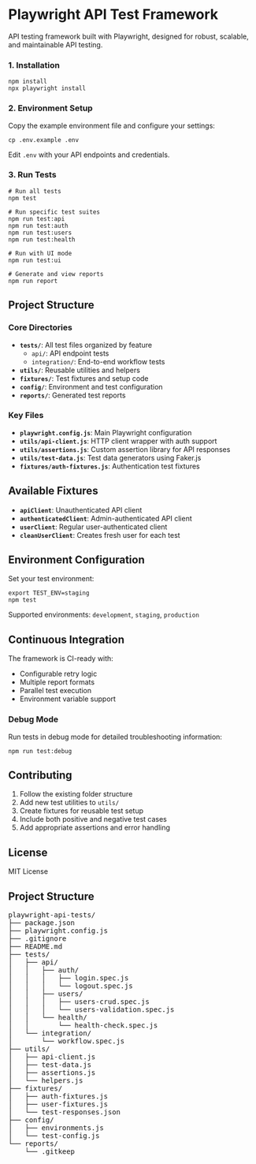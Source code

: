 # Playwright API Test Framework

API testing framework built with Playwright, designed for robust, scalable, and maintainable API testing.

### 1. Installation

```
npm install
npx playwright install
```

### 2. Environment Setup

Copy the example environment file and configure your settings:

```
cp .env.example .env
```

Edit `.env` with your API endpoints and credentials.

### 3. Run Tests

```
# Run all tests
npm test

# Run specific test suites
npm run test:api
npm run test:auth
npm run test:users
npm run test:health

# Run with UI mode
npm run test:ui

# Generate and view reports
npm run report
```

## Project Structure

### Core Directories

- **`tests/`**: All test files organized by feature
  - `api/`: API endpoint tests
  - `integration/`: End-to-end workflow tests
- **`utils/`**: Reusable utilities and helpers
- **`fixtures/`**: Test fixtures and setup code
- **`config/`**: Environment and test configuration
- **`reports/`**: Generated test reports

### Key Files

- **`playwright.config.js`**: Main Playwright configuration
- **`utils/api-client.js`**: HTTP client wrapper with auth support
- **`utils/assertions.js`**: Custom assertion library for API responses
- **`utils/test-data.js`**: Test data generators using Faker.js
- **`fixtures/auth-fixtures.js`**: Authentication test fixtures

## Available Fixtures

- **`apiClient`**: Unauthenticated API client
- **`authenticatedClient`**: Admin-authenticated API client
- **`userClient`**: Regular user-authenticated client
- **`cleanUserClient`**: Creates fresh user for each test


## Environment Configuration

Set your test environment:

```
export TEST_ENV=staging
npm test
```

Supported environments: `development`, `staging`, `production`

## Continuous Integration

The framework is CI-ready with:

- Configurable retry logic
- Multiple report formats
- Parallel test execution
- Environment variable support


### Debug Mode

Run tests in debug mode for detailed troubleshooting information:

```
npm run test:debug
```

## Contributing

1. Follow the existing folder structure
2. Add new test utilities to `utils/`
3. Create fixtures for reusable test setup
4. Include both positive and negative test cases
5. Add appropriate assertions and error handling

## License

MIT License

## Project Structure 
<pre>
playwright-api-tests/
├── package.json
├── playwright.config.js
├── .gitignore
├── README.md
├── tests/
│   ├── api/
│   │   ├── auth/
│   │   │   ├── login.spec.js
│   │   │   └── logout.spec.js
│   │   ├── users/
│   │   │   ├── users-crud.spec.js
│   │   │   └── users-validation.spec.js
│   │   └── health/
│   │       └── health-check.spec.js
│   └── integration/
│       └── workflow.spec.js
├── utils/
│   ├── api-client.js
│   ├── test-data.js
│   ├── assertions.js
│   └── helpers.js
├── fixtures/
│   ├── auth-fixtures.js
│   ├── user-fixtures.js
│   └── test-responses.json
├── config/
│   ├── environments.js
│   └── test-config.js
└── reports/
    └── .gitkeep
</pre>